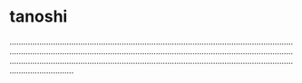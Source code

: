 # tanoshi
................................................................................................................................................................................................................................................................................................................................................................................................................